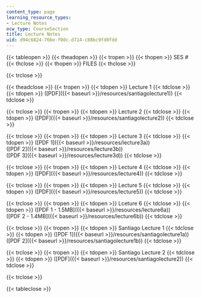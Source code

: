 ```yaml
---
content_type: page
learning_resource_types:
- Lecture Notes
ocw_type: CourseSection
title: Lecture Notes
uid: d94c6824-766e-f0dc-d714-c88bc9fd0fdd
---
```


{{< tableopen >}}
{{< theadopen >}}
{{< tropen >}}
{{< thopen >}}
SES #
{{< thclose >}}
{{< thopen >}}
FILES
{{< thclose >}}

{{< trclose >}}

{{< theadclose >}}
{{< tropen >}}
{{< tdopen >}}
Lecture 1
{{< tdclose >}}
{{< tdopen >}}
([PDF]({{< baseurl >}}/resources/santiagolecture1))
{{< tdclose >}}

{{< trclose >}}
{{< tropen >}}
{{< tdopen >}}
Lecture 2
{{< tdclose >}}
{{< tdopen >}}
([PDF]({{< baseurl >}}/resources/santiagolecture2))
{{< tdclose >}}

{{< trclose >}}
{{< tropen >}}
{{< tdopen >}}
Lecture 3
{{< tdclose >}}
{{< tdopen >}}
([PDF 1]({{< baseurl >}}/resources/lecture3a))  
([PDF 2]({{< baseurl >}}/resources/lecture3b))  
([PDF 3]({{< baseurl >}}/resources/lecture3d))
{{< tdclose >}}

{{< trclose >}}
{{< tropen >}}
{{< tdopen >}}
Lecture 4
{{< tdclose >}}
{{< tdopen >}}
([PDF]({{< baseurl >}}/resources/lecture4))
{{< tdclose >}}

{{< trclose >}}
{{< tropen >}}
{{< tdopen >}}
Lecture 5
{{< tdclose >}}
{{< tdopen >}}
([PDF]({{< baseurl >}}/resources/lecture5))
{{< tdclose >}}

{{< trclose >}}
{{< tropen >}}
{{< tdopen >}}
Lceture 6
{{< tdclose >}}
{{< tdopen >}}
([PDF 1 - 1.5MB]({{< baseurl >}}/resources/lecture6a))  
([PDF 2 - 1.4MB]({{< baseurl >}}/resources/lecture6b))
{{< tdclose >}}

{{< trclose >}}
{{< tropen >}}
{{< tdopen >}}
Santiago Lecture 1
{{< tdclose >}}
{{< tdopen >}}
([PDF 1]({{< baseurl >}}/resources/santiagolecture1a))  
([PDF 2]({{< baseurl >}}/resources/santiagolecture1b))
{{< tdclose >}}

{{< trclose >}}
{{< tropen >}}
{{< tdopen >}}
Santiago Lecture 2
{{< tdclose >}}
{{< tdopen >}}
([PDF]({{< baseurl >}}/resources/santiagolecture2))
{{< tdclose >}}

{{< trclose >}}

{{< tableclose >}}